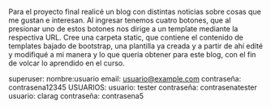 Para el proyecto final realicé un blog con distintas noticias sobre cosas que me gustan e interesan.
Al ingresar tenemos cuatro botones, que al presionar uno de estos botones nos dirige a un template mediante la respectiva URL. Cree una carpeta static, que contiene el contenido de templates bajado de bootstrap, una plantilla ya creada y a partir de ahí edité y modifiqué a mi manera y lo que quería obtener para este blog, con el fin de volcar lo aprendido en el curso.

superuser: nombre:usuario email: usuario@example.com contraseña: contrasena12345
USUARIOS: usuario: tester contraseña: contrasenatester
usuario: clarag contraseña: contrasena5

